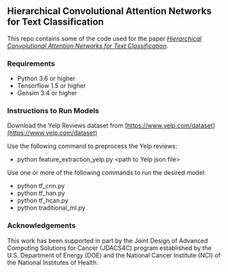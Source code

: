 ## Hierarchical Convolutional Attention Networks for Text Classification

This repo contains some of the code used for the paper [*Hierarchical Convolutional Attention Networks for Text Classification*](https://aclanthology.info/papers/W18-3002/w18-3002/). 

### Requirements

 - Python 3.6 or higher
 - Tensorflow 1.5 or higher
 - Gensim 3.4 or higher

### Instructions to Run Models

Download the Yelp Reviews dataset from [https://www.yelp.com/dataset](https://www.yelp.com/dataset)

Use the following command to preprocess the Yelp reviews:
 - python feature_extraction_yelp.py \<path to Yelp json file\>

Use one or more of the following commands to run the desired model:
 - python tf_cnn.py
 - python tf_han.py
 - python tf_hcan.py
 - python traditional_ml.py

### Acknowledgements
This work has been supported in part by the Joint Design of Advanced Computing Solutions for Cancer (JDACS4C) program established by the U.S. Department of Energy (DOE) and the National Cancer Institute (NCI) of the National Institutes of Health.
